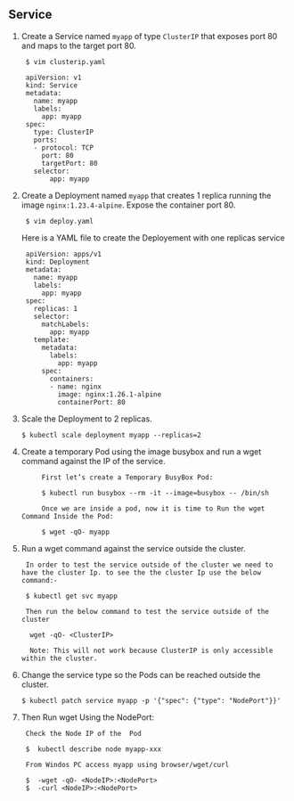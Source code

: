 ## Service

1. Create a Service named `myapp` of type `ClusterIP` that exposes port 80 and maps to the target port 80.

        $ vim clusterip.yaml

        apiVersion: v1
        kind: Service
        metadata:
          name: myapp
          labels:
            app: myapp
        spec:
          type: ClusterIP
          ports:
          - protocol: TCP
            port: 80
            targetPort: 80
          selector:
              app: myapp

2. Create a Deployment named `myapp` that creates 1 replica running the image `nginx:1.23.4-alpine`. Expose the container port 80.

        $ vim deploy.yaml

    Here is a YAML file to create the Deployement with one replicas service
        
        apiVersion: apps/v1
        kind: Deployment
        metadata:
          name: myapp
          labels:
            app: myapp
        spec:
          replicas: 1
          selector:
            matchLabels:
              app: myapp
          template:
            metadata:
              labels:
                app: myapp
            spec:
              containers:
              - name: nginx
                image: nginx:1.26.1-alpine
                containerPort: 80

3. Scale the Deployment to 2 replicas.

       $ kubectl scale deployment myapp --replicas=2

4. Create a temporary Pod using the image busybox and run a wget command against the IP of the service.

            First let’s create a Temporary BusyBox Pod:

            $ kubectl run busybox --rm -it --image=busybox -- /bin/sh
    
            Once we are inside a pod, now it is time to Run the wget Command Inside the Pod:

            $ wget -qO- myapp

5. Run a wget command against the service outside the cluster.

        In order to test the service outside of the cluster we need to have the cluster Ip. to see the the cluster Ip use the below command:-

        $ kubectl get svc myapp

        Then run the below command to test the service outside of the cluster

         wget -qO- <ClusterIP>

         Note: This will not work because ClusterIP is only accessible within the cluster.


6. Change the service type so the Pods can be reached outside the cluster.

       $ kubectl patch service myapp -p '{"spec": {"type": "NodePort"}}'


7. Then Run wget Using the NodePort:

        Check the Node IP of the  Pod

        $  kubectl describe node myapp-xxx

        From Windos PC access myapp using browser/wget/curl 
    
        $  -wget -qO- <NodeIP>:<NodePort>
        $  -curl <NodeIP>:<NodePort>